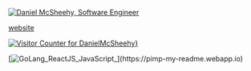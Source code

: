 [![Daniel McSheehy, Software Engineer](https://pimp-my-readme.webapp.io/pimp-my-readme/wavy-banner?subtitle=Software%20Engineer&title=Daniel%20McSheehy)](https://pimp-my-readme.webapp.io)

[website](https://www.eternalchaos.xyz)

[![Visitor Counter for DanielMcSheehy](https://pimp-my-readme.webapp.io/pimp-my-readme/visitor-counter?page=DanielMcSheehy)}](https://pimp-my-readme.webapp.io)

[![GoLang_ReactJS_JavaScript_](https://pimp-my-readme.webapp.io/pimp-my-readme/technology?technology=GoLang_ReactJS_JavaScript_)](https://pimp-my-readme.webapp.io)
